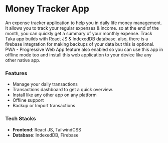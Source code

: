 # Money Tracker App

An expense tracker application to help you in daily life money management. It allows you to track your regular expenses & income. so at the end of the month, you can quickly get a summary of your monthly expense. Track Taka app builds with React JS & IndexedDB database. also, there is a firebase integration for making backups of your data but this is optional. PWA - Progressive Web App feature also enabled so you can use this app in offline mode too and install this web application to your device like any other native app.

### Features

- Manage your daily transactions
- Transactions dashboard to get a quick overview.
- Install like any other app on any platform
- Offline support
- Backup or Import transactions

### Tech Stacks

- **Frontend**: React JS, TailwindCSS
- **Database**: IndexedDB, Firebase

